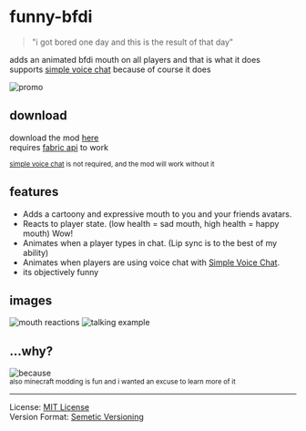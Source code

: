 # funny-bfdi
> "i got bored one day and this is the result of that day"

adds an animated bfdi mouth on all players and that is what it does<br>
supports [simple voice chat](https://modrinth.com/plugin/simple-voice-chat) because of course it does

![promo](https://github.com/ImCod2st/funny-bfdi/assets/50346006/58b698d2-741e-4d8c-ac11-d6f02c1ba572)

## download
download the mod [here](https://github.com/ImCod2st/funny-bfdi/releases)<br>
requires [fabric api](https://modrinth.com/mod/fabric-api) to work

<sub>[simple voice chat](https://modrinth.com/plugin/simple-voice-chat) is not required, and the mod will work without it</sub>

## features
- Adds a cartoony and expressive mouth to you and your friends avatars.
- Reacts to player state. (low health = sad mouth, high health = happy mouth) Wow!
- Animates when a player types in chat. (Lip sync is to the best of my ability)
- Animates when players are using voice chat with [Simple Voice Chat](https://modrinth.com/plugin/simple-voice-chat).
- its objectively funny

## images
![mouth reactions](https://github.com/ImCod2st/funny-bfdi/assets/50346006/05be4fb8-deac-4356-a361-799cc85e4a5f)
![talking example](https://github.com/ImCod2st/funny-bfdi/assets/50346006/f3f92689-f115-4b29-b5c4-fc5a5d5ffd8f)

## ...why?
![because](https://github.com/ImCod2st/funny-bfdi/assets/50346006/311d223d-cf9b-468b-9a64-96ba58fca5c7)<br>
<sub>also minecraft modding is fun and i wanted an excuse to learn more of it</sub>

---

License: [MIT License](https://choosealicense.com/licenses/mit/#)<br>
Version Format: [Semetic Versioning](https://semver.org/)
